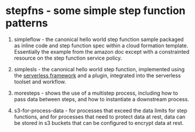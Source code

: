 # stepfns - some simple step function patterns

1. simpleflow - the canonical hello world step function sample packaged
as inline code and step function spec within a cloud formation template. 
Essentially the example from the amazon doc except with a constrainted 
resource on the step function service policy.

2. simplesls - the canonical hello world step function, implemented using
the [serverless framework](https://serverless.com/) and a plugin, integrated
into the serverless toolset and workflow.

3. moresteps - shows the use of a multistep process, including how
to pass data between steps, and how to instantiate a downstream process.

4. s3-for-process-data - for processes that exceed the data limits for step functions,
and for processes that need to protect data at rest, data can be stored in s3 buckets
that can be configured to encrypt data at rest.
